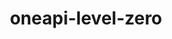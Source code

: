 ---
title: "oneapi-level-zero"
layout: cache
categories: [package, develop-2024-08-04]
meta: {"versions": ["1.17.2"], "compilers": ["oneapi@=2024.2.0"], "oss": ["ubuntu22.04"], "platforms": ["linux"], "targets": ["x86_64_v3"], "stacks": ["e4s-oneapi", "root"], "num_specs": 1, "num_specs_by_stack": {"root": 1, "e4s-oneapi": 1}}
spec_details: [{"hash": "p6wixlwjdeay3cozvcrwbiagrsdy6nhe", "compiler": "oneapi@=2024.2.0", "versions": ["1.17.2"], "os": "ubuntu22.04", "platform": "linux", "target": "x86_64_v3", "variants": ["build_system=cmake", "build_type=Release", "generator=make", "~ipo"], "stacks": ["root", "e4s-oneapi"], "size": "-", "tarball": "https://binaries.spack.io/releases/develop-2024-08-04/build_cache/linux-ubuntu22.04-x86_64_v3/oneapi-2024.2.0/oneapi-level-zero-1.17.2/linux-ubuntu22.04-x86_64_v3-oneapi-2024.2.0-oneapi-level-zero-1.17.2-p6wixlwjdeay3cozvcrwbiagrsdy6nhe.spack"}]
---